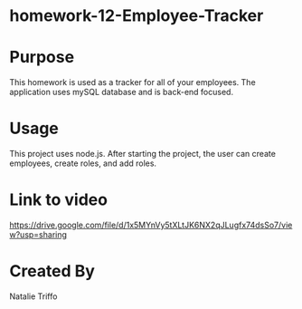 # homework-12-Employee-Tracker
# Purpose
This homework is used as a tracker for all of your employees. The application uses mySQL database and is back-end focused.
# Usage
This project uses node.js. After starting the project, the user can create employees, create roles, and add roles.
# Link to video 
https://drive.google.com/file/d/1x5MYnVy5tXLtJK6NX2qJLugfx74dsSo7/view?usp=sharing
# Created By
Natalie Triffo

